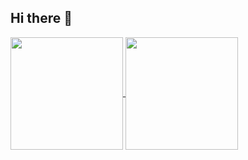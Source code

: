 ## Hi there 👋

<a href="https://github.com/imMuriloNeres/github-readme-stats">
  <img height=180em align="center" src="https://github-readme-stats.vercel.app/api?username=imMuriloNeres&theme=onedark" />
</a>
<a href="https://github.com/imMuriloNeres/convoychat">
  <img height=180em align="center" src="https://github-readme-stats.vercel.app/api/top-langs?username=imMuriloNeres&layout=compact&langs_count=8&card_width=100" />
</a>


<!--
**imMuriloNeres/imMuriloNeres** is a ✨ _special_ ✨ repository because its `README.md` (this file) appears on your GitHub profile.

Here are some ideas to get you started:

- 🔭 I’m currently working on ...
- 🌱 I’m currently learning ...
- 👯 I’m looking to collaborate on ...
- 🤔 I’m looking for help with ...
- 💬 Ask me about ...
- 📫 How to reach me: ...
- 😄 Pronouns: ...
- ⚡ Fun fact: ...
-->
